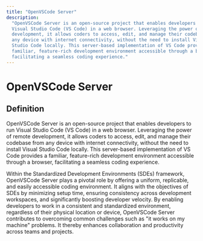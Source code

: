 ```yaml
---
title: "OpenVSCode Server"
description:
  "OpenVSCode Server is an open-source project that enables developers to run
  Visual Studio Code (VS Code) in a web browser. Leveraging the power of remote
  development, it allows coders to access, edit, and manage their codebase from
  any device with internet connectivity, without the need to install Visual
  Studio Code locally. This server-based implementation of VS Code provides a
  familiar, feature-rich development environment accessible through a browser,
  facilitating a seamless coding experience."
---
```


# OpenVSCode Server

## Definition

OpenVSCode Server is an open-source project that enables developers to run
Visual Studio Code (VS Code) in a web browser. Leveraging the power of remote
development, it allows coders to access, edit, and manage their codebase from
any device with internet connectivity, without the need to install Visual Studio
Code locally. This server-based implementation of VS Code provides a familiar,
feature-rich development environment accessible through a browser, facilitating
a seamless coding experience.

Within the Standardized Development Environments (SDEs) framework, OpenVSCode
Server plays a pivotal role by offering a uniform, replicable, and easily
accessible coding environment. It aligns with the objectives of SDEs by
minimizing setup time, ensuring consistency across development workspaces, and
significantly boosting developer velocity. By enabling developers to work in a
consistent and standardized environment, regardless of their physical location
or device, OpenVSCode Server contributes to overcoming common challenges such as
"it works on my machine" problems. It thereby enhances collaboration and
productivity across teams and projects.
